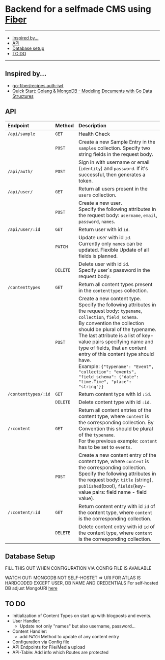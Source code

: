 # Backend for a selfmade CMS using [Fiber](https://github.com/gofiber/fiber)

-------------------------

* [Inspired by...](#inspired-by...)
* [API](#api)
* [Database setup](#database-setup)
* [TO DO](#to-do)

-------------------------

## Inspired by...

- [go-fiber/recipes auth-jwt](https://github.com/gofiber/recipes/tree/master/auth-jwt)
- [Quick Start: Golang & MongoDB - Modeling Documents with Go Data Structures](https://www.mongodb.com/blog/post/quick-start-golang--mongodb--modeling-documents-with-go-data-structures)

## API

| Endpoint              | Method    | Description  |
| :-------------------- | :-------- | :------------------------------------------------------------------------- |
| `/api/sample`         | `GET`     | Health Check |
|                       | `POST`    | Create a new Sample Entry in the `samples` collection. Specify two string fields in the request body.   |
| `/api/auth/`          | `POST`    | Sign in with username or email (`identity`) and `password`. If it's successful, then generates a token. |
| `/api/user/`          | `GET`     | Return all users present in the `users` collection.  |
|                       | `POST`    | Create a new user.</br> Specify the following attributes in the request body: `username`, `email`, `password`, `names`.   |
| `/api/user/:id`       | `GET`     | Return user with id `id`.   |
|                       | `PATCH`   | Update user with id `id`. </br> Currently only `names` can be updated. Flexible Update of all fields is planned.   |
|                       | `DELETE`  | Delete user with id `id`.</br> Specify user´s password in the request body.   |
| `/contenttypes`       | `GET`     | Return all content types present in the `contenttypes` collection. |
|                       | `POST`    | Create a new content type.</br> Specify the following attributes in the request body: `typename`, `collection`, `field_schema`.</br> By convention the collection should be plural of the typename. The last attribute is a list of key-value pairs specifying name and type of fields, that an content entry of this content type should have.</br> Example: ```{"typename": "Event", "collection": "events", "field_schema": {"date": "time.Time", "place": "string"}}```  |
| `/contenttypes/:id`   | `GET`     | Return content type with id `:id`.   |
|                       | `DELETE`  | Delete content type with id `:id`.   |
| `/:content`           | `GET`     | Return all content entries of the content type, where `content` is the corresponding collection. By Convention this should be plural of the `typename`.</br> For the previous example: `content` has to be set to `events`.   |
|                       | `POST`    | Create a new content entry of the content type, where `content` is the corresponding collection.</br> Specify the following attributes in the request body: `title` (string), `published`(bool), `fields`(key-value pairs: field name - field value). |
| `/:content/:id`       | `GET`     | Return content entry with id `id` of the content type, where `content` is the corresponding collection.   |
|                       | `DELETE`  | Delete content entry with id `id` of the content type, where `content` is the corresponding collection.   |

## Database Setup

FILL THIS OUT WHEN CONFIGURATION VIA CONFIG FILE IS AVAILABLE

WATCH OUT: MONGODB NOT SELF-HOSTET => URI FOR ATLAS IS HARDCODED EXCEPT USER, DB NAME AND CREDENTIALS
For self-hosted DB adjust MongoURI [here](https://github.com/D-Bald/fiber-backend/blob/0f15612d722b1bbc8c7a5356fff78ae308da2c71/database/connect.go#L24)

## TO DO

* Initialization of Content Types on start up with blogposts and events. 
* User Handler:
   * Update not only "names" but also username, password...
* Content Handler:
   * add `PATCH` Method to update of any content entry
* Configuration via Config file
* API Endpoints for File/Media upload
* API-Table: Add info which Routes are protected
